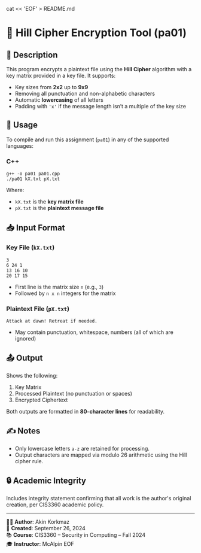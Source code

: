 cat << 'EOF' > README.md
# 🔐 Hill Cipher Encryption Tool (pa01)

## 📄 Description
This program encrypts a plaintext file using the **Hill Cipher** algorithm with a key matrix provided in a key file. It supports:
- Key sizes from **2x2** up to **9x9**
- Removing all punctuation and non-alphabetic characters
- Automatic **lowercasing** of all letters
- Padding with `'x'` if the message length isn’t a multiple of the key size

## 🔧 Usage
To compile and run this assignment (`pa01`) in any of the supported languages:

### C++
    g++ -o pa01 pa01.cpp
    ./pa01 kX.txt pX.txt

Where:
- `kX.txt` is the **key matrix file**
- `pX.txt` is the **plaintext message file**

## 📥 Input Format

### Key File (`kX.txt`)
    3
    6 24 1
    13 16 10
    20 17 15

- First line is the matrix size `n` (e.g., `3`)
- Followed by `n x n` integers for the matrix

### Plaintext File (`pX.txt`)
    Attack at dawn! Retreat if needed.

- May contain punctuation, whitespace, numbers (all of which are ignored)

## 📤 Output
Shows the following:
1. Key Matrix
2. Processed Plaintext (no punctuation or spaces)
3. Encrypted Ciphertext

Both outputs are formatted in **80-character lines** for readability.

## ✍️ Notes
- Only lowercase letters `a-z` are retained for processing.
- Output characters are mapped via modulo 26 arithmetic using the Hill cipher rule.

## 🔒 Academic Integrity
Includes integrity statement confirming that all work is the author's original creation, per CIS3360 academic policy.

---

👨‍💻 **Author**: Akin Korkmaz  
📅 **Created**: September 26, 2024  
📚 **Course**: CIS3360 – Security in Computing – Fall 2024  
🎓 **Instructor**: McAlpin
EOF
